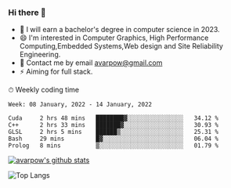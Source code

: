 ### Hi there 👋
<!--I have been a GitHub member for [![Years Badge](https://badges.pufler.dev/years/avarpow)](https://badges.pufler.dev)-->
- 🌱 I will earn a bachelor's degree in computer science in 2023.
- 😄 I'm interested in Computer Graphics, High Performance Computing,Embedded Systems,Web design and Site Reliability Engineering.
- 💬 Contact me by email avarpow@gmail.com
- ⚡ Aiming for full stack.

<!--💻 Coding Activity Logging

[![Commits Badge](https://badges.pufler.dev/commits/weekly/avarpow)](https://badges.pufler.dev)-->

⏱ Weekly coding time
<!--START_SECTION:waka-->
```text
Week: 08 January, 2022 - 14 January, 2022

Cuda     2 hrs 48 mins   ████████▓░░░░░░░░░░░░░░░░   34.12 % 
C++      2 hrs 33 mins   ███████▓░░░░░░░░░░░░░░░░░   30.93 % 
GLSL     2 hrs 5 mins    ██████▒░░░░░░░░░░░░░░░░░░   25.31 % 
Bash     29 mins         █▓░░░░░░░░░░░░░░░░░░░░░░░   06.04 % 
Prolog   8 mins          ▒░░░░░░░░░░░░░░░░░░░░░░░░   01.79 % 
```
<!--END_SECTION:waka-->

[![avarpow's github stats](https://github-readme-stats.vercel.app/api?username=avarpow&count_private=true&show_icons=true&hide=issues&hide_border=true)](https://github.com/anuraghazra/github-readme-stats)

![Top Langs](https://github-readme-stats.vercel.app/api/top-langs/?username=avarpow&layout=compact&hide_border=true) 
<!--[![avarpow's wakatime stats](https://github-readme-stats.vercel.app/api/wakatime?username=avarpow)](https://github.com/anuraghazra/github-readme-stats)-->
